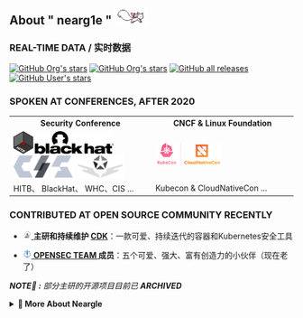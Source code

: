 ## About " nearg1e " <a href="https://github.com/neargle/"><img height="30" src="./mdimg/kyubey.gif"></a>

### REAL-TIME DATA / 实时数据

[![GitHub Org's stars](https://img.shields.io/github/stars/cdk-team?label=%E2%AD%90%EF%B8%8FCDK%27S%20STARS&style=flat-square)](https://github.com/cdk-team/CDK)
[![GitHub Org's stars](https://img.shields.io/github/stars/YSRC?label=%E2%AD%90%EF%B8%8FLYSEC-PROJECT%27S%20STARS&style=flat-square)](https://github.com/neargle#profile-last)
[![GitHub all releases](https://img.shields.io/github/downloads/CDK-TEAM/CDK/total?label=%F0%9F%93%A6RELEASE%20DOWNLOAD&style=flat-square&color=blue)](https://github.com/cdk-team/CDK/releases) 
[![GitHub User's stars](https://img.shields.io/github/stars/neargle?affiliations=OWNER%2CCOLLABORATOR%2CORGANIZATION_MEMBER&label=TOTAL%20STARS&logo=github&style=flat-square)](https://github.com/neargle#profile-last)

### SPOKEN AT CONFERENCES, AFTER 2020 

<table width="100%"> 

<!-- &nbsp; <br> [![Spotify]()]() -->

<tr>
<th width="50%">
Security Conference
</th>
<th width="50%">
CNCF & Linux Foundation
</th>
<tr>
<td>
<img src="./mdimg/20220521123149.png" height="40"> <img src="./mdimg/20220521122243.png" height="40"> <img src="./mdimg/20220521230036.png" height="40"> <img src="./mdimg/20220521225818.png" height="40">
</td>
<td>
<img src="./mdimg/20220521115419.png" height="40">
</td>
</tr>
<tr>
<td>
HITB、 BlackHat、 WHC、CIS ...
</td>
<td>
Kubecon & CloudNativeCon ...
</td>
</tr>
</table>

### CONTRIBUTED AT OPEN SOURCE COMMUNITY RECENTLY

- <p> <a href="https://github.com/cdk-team/CDK"> <img src="./mdimg/20220521230825.png" height="15"> </a> <b>主研和持续维护 <a href="https://github.com/cdk-team/CDK">CDK</a></b>：一款可爱、持续迭代的容器和Kubernetes安全工具</p>
- <p> <a href="https://github.com/opensec-cn"> <img src="./mdimg/20220521231424.png" height="15"> </a> <b><a href="https://github.com/opensec-cn">OPENSEC TEAM </a>成员</b>：五个可爱、强大、富有创造力的小伙伴（现在老了）</p>

***NOTE🔎 :** 部分主研的开源项目目前已 **ARCHIVED***

<details> 

<summary> <b> 🌱 More About Neargle </b> </summary>

<!-- more starts -->

不想写了，等有空 😴~

<!-- more ends -->

</details>

<div id="profile-last"></div>


<!--
**neargle/neargle** is a ✨ _special_ ✨ repository because its `README.md` (this file) appears on your GitHub profile.

Here are some ideas to get you started:

- 🔭 I’m currently working on ...
- 🌱 I’m currently learning ...
- 👯 I’m looking to collaborate on ...
- 🤔 I’m looking for help with ...
- 💬 Ask me about ...
- 📫 How to reach me: ...
- 😄 Pronouns: ...
- ⚡ Fun fact: ...
-->


